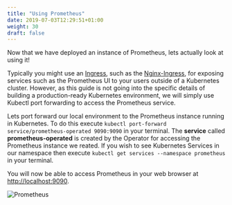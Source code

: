 ```yaml
---
title: "Using Prometheus"
date: 2019-07-03T12:29:51+01:00
weight: 30
draft: false
---
```


Now that we have deployed an instance of Prometheus, lets actually look at using it!

Typically you might use an [Ingress](https://kubernetes.io/docs/concepts/services-networking/ingress/), such as the [Nginx-Ingress](https://github.com/kubernetes/ingress-nginx), for exposing services such as the Prometheus UI to your users outside of a Kubernetes cluster. However, as this guide is not going into the specific details of building a production-ready Kubernetes environment, we will simply use Kubectl port forwarding to access the Prometheus service.

Lets port forward our local environment to the Prometheus instance running in Kubernetes. To do this execute `kubectl port-forward service/prometheus-operated 9090:9090` in your terminal. The **service** called **prometheus-operated** is created by the Operator for accessing the Prometheus instance we reated. If you wish to see Kubernetes Services in our namespace then execute `kubectl get services --namespace prometheus` in your terminal.

You will now be able to access Prometheus in your web browser at [http://localhost:9090](http://localhost:9090).

![Prometheus](/prometheus/deploying-prometheus/using-prometheus/images/prometheus.png?classes=shadow&width=55pc)